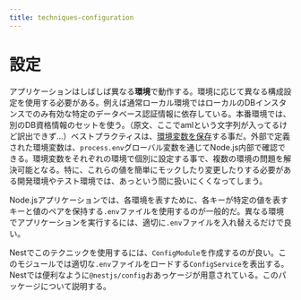 ```yaml
---
title: techniques-configuration
---
```


# 設定

アプリケーションはしばしば異なる**環境**で動作する。環境に応じて異なる構成設定を使用する必要がある。例えば通常ローカル環境ではローカルのDBインスタンスでのみ有効な特定のデータベース認証情報に依存している。本番環境では、別のDB資格情報のセットを使う。（原文、ここでamlという文字列が入ってるけど訳出できず…）ベストプラクティスは、[環境変数を保存](https://12factor.net/config)する事だ。外部で定義された環境変数は、`process.env`グローバル変数を通じてNode.js内部で確認できる。環境変数をそれぞれの環境で個別に設定する事で、複数の環境の問題を解決可能となる。特に、これらの値を簡単にモックしたり変更したりする必要がある開発環境やテスト環境では、あっという間に扱いにくくなってしまう。

Node.jsアプリケーションでは、各環境を表すために、各キーが特定の値を表すキーと値のペアを保持する`.env`ファイルを使用するのが一般的だ。異なる環境でアプリケーションを実行するには、適切に`.env`ファイルを入れ替えるだけで良い。

Nestでこのテクニックを使用するには、`ConfigModule`を作成するのが良い。このモジュールでは適切な`.env`ファイルをロードする`ConfigService`を表出する。Nestでは便利なように`@nestjs/config`おあっケージが用意されている。このパッケージについて説明する。